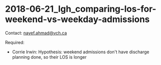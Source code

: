 # 2018-06-21_lgh_comparing-los-for-weekend-vs-weekday-admissions

Contact: nayef.ahmad@vch.ca

Required: 
- Corrie Irwin: Hypothesis: weekend admissions don't have discharge planning done, so their LOS is longer 